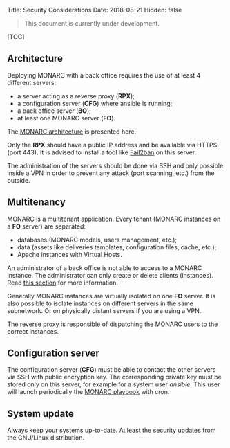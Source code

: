 Title: Security Considerations
Date: 2018-08-21
Hidden: false

> This document is currently under development.

[TOC]

## Architecture

Deploying MONARC with a back office requires the use of at least 4 different
servers:

* a server acting as a reverse proxy (**RPX**);
* a configuration server (**CFG**) where ansible is running;
* a back office server (**BO**);
* at least one MONARC server (**FO**).

The [MONARC architecture](/documentation/technical-guide/#global-architecture)
is presented here.

Only the **RPX** should have a public IP address and be available via HTTPS
(port 443).
It is advised to install a tool like
[Fail2ban](https://github.com/fail2ban/fail2ban) on this server.


The administration of the servers should be done via SSH and only possible
inside a VPN in order to prevent any attack (port scanning, etc.) from the
outside.


## Multitenancy

MONARC is a multitenant application. Every tenant (MONARC instances on a **FO**
server) are separated:

* databases (MONARC models, users management, etc.);
* data (assets like deliveries templates, configuration files, cache, etc.);
* Apache instances with Virtual Hosts.

An administrator of a back office is not able to access to a MONARC instance.
The administrator can only create or delete clients (instances). Read
[this section](/documentation/administrator-guide/#management-of-the-clients)
for more information.

Generally MONARC instances are virtually isolated on one **FO** server. It is
also possible to isolate instances on different servers in the same subnetwork.
Or on physically distant servers if you are using a VPN.

The reverse proxy is responsible of dispatching the MONARC users to the correct
instances.


## Configuration server

The configuration server (**CFG**) must be able to contact the other servers
via SSH with public encryption key. The corresponding private key must be
stored only on this server, for example for a system user
*ansible*. This user will launch periodically the
[MONARC playbook](https://github.com/monarc-project/ansible-ubuntu) with cron.


## System update

Always keep your systems up-to-date. At least the security updates from the
GNU/Linux distribution.
